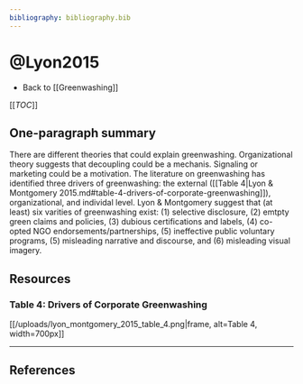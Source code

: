 ```yaml
---
bibliography: bibliography.bib
---
```


# @Lyon2015

* Back to [[Greenwashing]]

[[_TOC_]]

## One-paragraph summary

There are different theories that could explain greenwashing. Organizational theory suggests that decoupling could be a mechanis. Signaling or marketing could be a motivation. The literature on greenwashing has identified three drivers of greenwashing: the external ([[Table 4|Lyon & Montgomery 2015.md#table-4-drivers-of-corporate-greenwashing]]), organizational, and individal level. Lyon & Montgomery suggest that (at least) six varities of greenwashing exist: (1) selective disclosure, (2) emtpty green claims and policies, (3) dubious certifications and labels, (4) co-opted NGO endorsements/partnerships, (5) ineffective public voluntary programs, (5) misleading narrative and discourse, and (6) misleading visual imagery.

## Resources

### Table 4: Drivers of Corporate Greenwashing

[[/uploads/lyon_montgomery_2015_table_4.png|frame, alt=Table 4, width=700px]]

---

## References